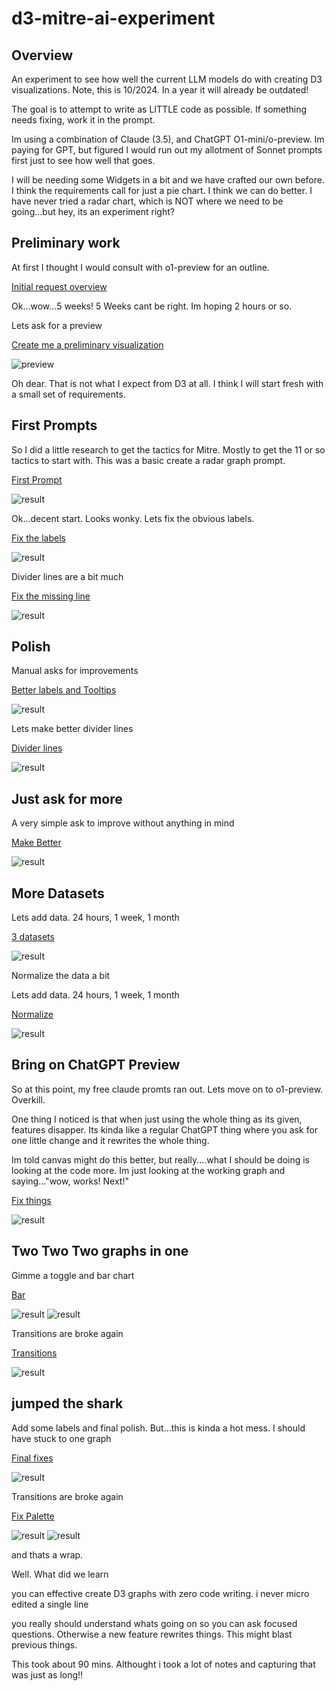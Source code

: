 # d3-mitre-ai-experiment

## Overview

An experiment to see how well the current LLM models do with creating D3 visualizations.
Note, this is 10/2024.  In a year it will already be outdated!


The goal is to attempt to write as LITTLE code as possible. If something needs fixing, work it in the prompt.

Im using a combination of Claude (3.5), and ChatGPT O1-mini/o-preview.  Im paying for GPT, but figured I would run out my allotment of Sonnet prompts first just to see how well that goes.

I will be needing some Widgets in a bit and we have crafted our own before.  I think the requirements call for just a pie chart.  I think we can do better. I have never tried a radar chart, which is NOT where we need to be going...but hey, its an experiment right?

## Preliminary work

At first I thought I would consult with o1-preview for an outline.

[Initial request overview](00-01-initial-request.md)

Ok...wow...5 weeks!  5 Weeks cant be right. Im hoping 2 hours or so.

Lets ask for a preview

[Create me a preliminary visualization](00-02-dalle-request.md)

![preview](assets/dalle1.PNG)

Oh dear.
That is not what I expect from D3 at all. I think I will start fresh with a small set of requirements.

## First Prompts

So I did a little research to get the tactics for Mitre. Mostly to get the 11 or so tactics to start with. This was a basic create a radar graph prompt.

[First Prompt](00-first-graph/readme.md)

![result](00-first-graph/radar00.PNG)

Ok...decent start. Looks wonky. Lets fix the obvious labels.

[Fix the labels](01-fix-labels/readme.md)

![result](01-fix-labels/radar01.PNG)

Divider lines are a bit much

[Fix the missing line](02-fix-lines/readme.md)

![result](02-fix-lines/radar02.PNG)

## Polish

Manual asks for improvements

[Better labels and Tooltips](03-tooltips/readme.md)

![result](03-tooltips/radar03.PNG)

Lets make better divider lines

[Divider lines](04-divlines-polish/polish.md)

![result](04-divlines-polish/radar04.PNG)

## Just ask for more

A very simple ask to improve without anything in mind

[Make Better](05-mo-betta/readme.md)

![result](05-mo-betta/radar05.PNG)

## More Datasets

Lets add data. 24 hours, 1 week, 1 month

[3 datasets](06-datasets/readme.md)

![result](06-datasets/radar06.PNG)

Normalize the data a bit

Lets add data. 24 hours, 1 week, 1 month

[Normalize](07-normalize/readme.md)

![result](07-normalize/radar07.PNG)

## Bring on ChatGPT Preview

So at this point, my free claude promts ran out. Lets move on to o1-preview.
Overkill.

One thing I noticed is that when just using the whole thing as its given, features disapper.
Its kinda like a regular ChatGPT thing where you ask for one little change and it rewrites the whole thing.

Im told canvas might do this better, but really....what I should be doing is looking at the code more.
Im just looking at the working graph and saying..."wow, works! Next!"

[Fix things](08-chat1/readme.md)

![result](08-chat1/radar08.PNG)

## Two Two Two graphs in one

Gimme a toggle and bar chart

[Bar](09-combo/readme.md)

![result](09-combo/radar09a.PNG)
![result](09-combo/radar09b.PNG)

Transitions are broke again

[Transitions](10-transitions/readme.md)

![result](10-transitions/radar10.png)

## jumped the shark

Add some labels and final polish.  But...this is kinda a hot mess.  I should have stuck to one graph

[Final fixes](11-jump/readme.md)

![result](11-jump/radar11.png)

Transitions are broke again

[Fix Palette](12-palette/readme.md)

![result](12-palette/range12a.png)
![result](12-palette/range12b.png)

and thats a wrap.

Well.  What did we learn

you can effective create D3 graphs with zero code writing.  i never micro edited a single line

you really should understand whats going on so you can ask focused questions. Otherwise a new feature rewrites things.
This might blast previous things.

This took about 90 mins.  Althought i took  a lot of notes and capturing that was just as long!!
